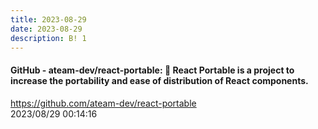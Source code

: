 ```yaml
---
title: 2023-08-29
date: 2023-08-29
description: B! 1
---
```


#### GitHub - ateam-dev/react-portable: 🎒 React Portable is a project to increase the portability and ease of distribution of React components.
https://github.com/ateam-dev/react-portable<br>
2023/08/29 00:14:16<br>


